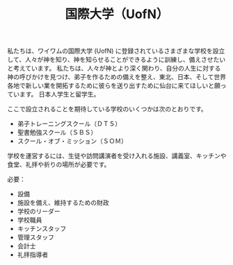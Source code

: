 ﻿---
widget: blank
active: true
headless: true
weight: 45

title: 国際大学（UofN）

design:
  columns: "2"

  #spacing:
  #  padding: ["20px", "0", "20px", "0"]

---

私たちは、ワイワムの国際大学 (UofN) に登録されているさまざまな学校を設立して、人々が神を知り、神を知らせることができるように訓練し、備えさせたいと考えています。 私たちは、人々が神とより深く関わり、自分の人生に対する神の呼びかけを見つけ、弟子を作るための備えを整え、東北、日本、そして世界各地で新しい業を開拓するために彼らを送り出すために仙台に来てほしいと願っています。 日本人学生と留学生。

ここで設立されることを期待している学校のいくつかは次のとおりです。

- 弟子トレーニングスクール（ＤＴＳ）
- 聖書勉強スクール（ＳＢＳ）
- スクール・オブ・ミッション（ＳＯＭ）

学校を運営するには、生徒や訪問講演者を受け入れる施設、講義室、キッチンや食堂、礼拝や祈りの場所が必要です。

必要：

- 設備
- 施設を備え、維持するための財政
- 学校のリーダー
- 学校職員
- キッチンスタッフ
- 管理スタッフ
- 会計士
- 礼拝指導者
